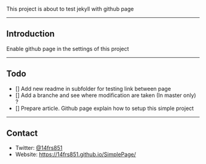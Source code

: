 This project is about to test jekyll with github page   
_______________________________________________________________________________
## Introduction
Enable github page in the settings of this project   
_______________________________________________________________________________
## Todo
- [] Add new readme in subfolder for testing link between page
- [] Add a branche and see where modification are taken (In master only) ?
- [] Prepare article. Github page explain how to setup this simple project
_______________________________________________________________________________
## Contact
- Twitter: [@14frs851](https://twitter.com/14frs851)   
- Website: https://14frs851.github.io/SimplePage/

